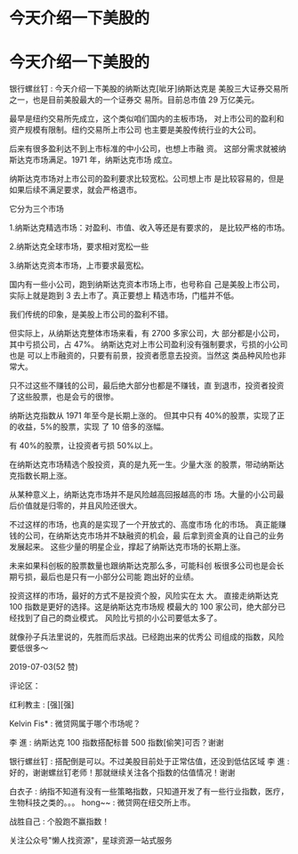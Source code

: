 # 今天介绍一下美股的

# 今天介绍一下美股的

银行螺丝钉 : 今天介绍一下美股的纳斯达克[呲牙]纳斯达克是 美股三大证券交易所之一，也是目前美股最大的一个证券交 易所。目前总市值 29 万亿美元。

最早是纽约交易所先成立，这个类似咱们国内的主板市场， 对上市公司的盈利和资产规模有限制。纽约交易所上市公司 也主要是美股传统行业的大公司。

后来有很多盈利达不到上市标准的中小公司，也想上市融 资。 这部分需求就被纳斯达克市场满足。1971 年，纳斯达克市场 成立。

纳斯达克市场对上市公司的盈利要求比较宽松。公司想上市 是比较容易的，但是如果后续不满足要求，就会严格退市。

它分为三个市场

1.纳斯达克精选市场：对盈利、市值、收入等还是有要求的， 是比较严格的市场。

2.纳斯达克全球市场，要求相对宽松一些

3.纳斯达克资本市场，上市要求最宽松。

国内有一些小公司，跑到纳斯达克资本市场上市，也号称自 己是美股上市公司，实际上就是跑到 3 去上市了。真正要想上 精选市场，门槛并不低。

我们传统的印象，是美股上市公司的盈利不错。

但实际上，从纳斯达克整体市场来看，有 2700 多家公司，大 部分都是小公司，其中亏损公司，占 47%。 纳斯达克对上市公司盈利没有强制要求，亏损的小公司也是 可以上市融资的，只要有前景，投资者愿意去投资。当然这 类品种风险也非常大。

只不过这些不赚钱的公司，最后绝大部分也都是不赚钱，直 到退市，投资者投资了这些股票，也是会亏的很惨。

纳斯达克指数从 1971 年至今是长期上涨的。 但其中只有 40%的股票，实现了正的收益，5%的股票，实现 了 10 倍多的涨幅。

有 40%的股票，让投资者亏损 50%以上。

在纳斯达克市场精选个股投资，真的是九死一生。少量大涨 的股票，带动纳斯达克指数长期上涨。

从某种意义上，纳斯达克市场并不是风险越高回报越高的市 场。大量的小公司最后价值就是归零的，并且风险还很大。

不过这样的市场，也真的是实现了一个开放式的、高度市场 化的市场。 真正能赚钱的公司，在纳斯达克市场并不缺融资的机会，最 后拿到资金真的让自己的业务发展起来。 这些少量的明星企业，撑起了纳斯达克市场的长期上涨。

未来如果科创板的股票数量也跟纳斯达克那么多，可能科创 板很多公司也是会长期亏损，最后也是只有一小部分公司能 跑出好的业绩。

投资这样的市场，最好的方式不是投资个股，风险实在太 大。 直接走纳斯达克 100 指数是更好的选择。这是纳斯达克市场规 模最大的 100 家公司，绝大部分已经找到了自己的商业模式。 风险比亏损的小公司要低太多了。

就像孙子兵法里说的，先胜而后求战。已经跑出来的优秀公 司组成的指数，风险要低很多～

2019-07-03(52 赞)

评论区：

红利教主 : [强][强]

Kelvin Fis* : 微贷网属于哪个市场呢？

李 進 : 纳斯达克 100 指数搭配标普 500 指数[偷笑]可否？谢谢

银行螺丝钉 : 搭配倒是可以。不过美股目前处于正常估值，还没到低估区域 李 進 : 好的，谢谢螺丝钉老师！那就继续关注各个指数的估值情况！谢谢

白衣子 : 纳指不知道有没有一些策略指数，只知道开发了有一些行业指数，医疗，生物科技之类的。。。 hong~~ : 微贷网在纽交所上市。

战胜自己 : 个股跑不赢指数！

关注公众号"懒人找资源"，星球资源一站式服务